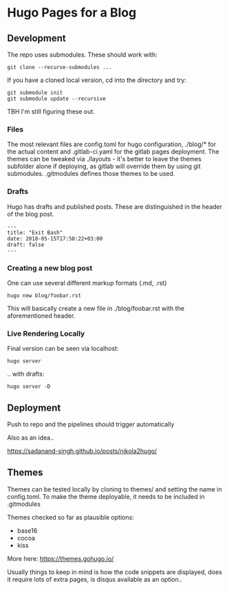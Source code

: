 # Hugo Pages for a Blog

## Development

The repo uses submodules. These should work with:

    git clone --recurse-submodules ...

If you have a cloned local version, cd into the directory and try:

    git submodule init
    git submodule update --recursive

TBH I'm still figuring these out.

### Files

The most relevant files are config.toml for hugo configuration, ./blog/\* for the actual content and .gitlab-ci.yaml for the gitlab pages deployment. The themes can be tweaked via ./layouts - it's better to leave the themes subfolder alone if deploying, as gitlab will override them by using git submodules. .gitmodules defines those themes to be used.

### Drafts

Hugo has drafts and published posts. These are distinguished in the header of the blog post.

    ---
    title: "Exit Bash"
    date: 2018-05-15T17:58:22+03:00
    draft: false
    ---

### Creating a new blog post

One can use several different markup formats (.md, .rst)

    hugo new blog/foobar.rst

This will basically create a new file in ./blog/foobar.rst with the aforementioned header.

### Live Rendering Locally

Final version can be seen via localhost:

    hugo server

.. with drafts:

    hugo server -D

## Deployment

Push to repo and the pipelines should trigger automatically

Also as an idea..

https://sadanand-singh.github.io/posts/nikola2hugo/

## Themes

Themes can be tested locally by cloning to themes/ and setting the name in config.toml. To make the theme deployable, it needs to be included in .gitmodules

Themes checked so far as plausible options:

* base16
* cocoa
* kiss

More here: https://themes.gohugo.io/

Usually things to keep in mind is how the code snippets are displayed, does it require lots of extra pages, is disqus available as an option..
